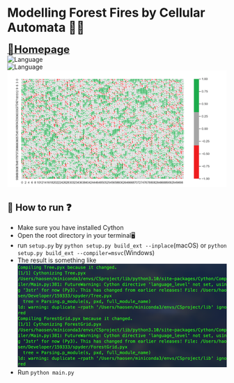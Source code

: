 # Modelling Forest Fires by Cellular Automata 🌲🔥
[<font size=5>🏡**Homepage**</font>](https://github.com/Whethe) \
![Language](https://img.shields.io/badge/language-python-brightgreen) \
![Language](https://img.shields.io/badge/language-cython-brightgreen)
![img_1.png](img_1.png)
## :thinking: How to run :question:
+ Make sure you have installed Cython
+ Open the root directory in your terminal🖥
+ run `setup.py` by  `python setup.py build_ext --inplace`(macOS) or `python setup.py build_ext --compiler=msvc`(Windows)
+ The result is something like ![img.png](img.png)
+ Run `python main.py`